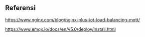 ## Referensi

https://www.nginx.com/blog/nginx-plus-iot-load-balancing-mqtt/

https://www.emqx.io/docs/en/v5.0/deploy/install.html
